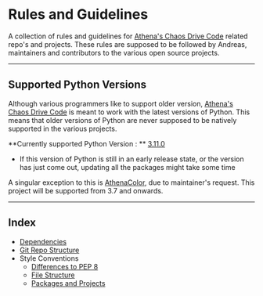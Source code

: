 # Rules and Guidelines

A collection of rules and guidelines for [Athena's Chaos Drive Code](https://github.com/Athena-Chaos-Driven-Code) related repo's and projects.
These rules are supposed to be followed by Andreas, maintainers and contributors to the various open source projects.

---

## Supported Python Versions
Although various programmers like to support older version, [Athena's Chaos Drive Code](https://github.com/Athena-Chaos-Driven-Code) is meant to work with the latest versions of Python. This means that older versions of Python are never supposed to be natively supported in the various projects. 

**Currently supported Python Version :  ** [3.11.0](https://www.python.org/downloads/release/python-3110/) 
- If this version of Python is still in an early release state, or the version has just come out, updating all the packages might take some time

A singular exception to this is [AthenaColor](https://github.com/Athena-Chaos-Driven-Code/AthenaColor), due to maintainer's request. 
This project will be supported from 3.7 and onwards.

---
## Index
- [Dependencies](docs/dependencies.md)
- [Git Repo Structure](docs/git_structure.md)
- Style Conventions
	- [Differences to PEP 8](docs/style_conventions/differences_pep_8.md)
	- [File Structure](docs/style_conventions/file_structure.md)
	- [Packages and Projects](docs/style_conventions/packages_and_projects.md)